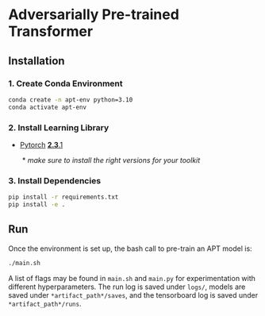 # Adversarially Pre-trained Transformer


## Installation

### 1. Create Conda Environment
```bash
conda create -n apt-env python=3.10
conda activate apt-env
```

### 2. Install Learning Library
- [Pytorch](https://pytorch.org/) [**2.3**.1](https://pytorch.org/get-started/previous-versions/)

  \* *make sure to install the right versions for your toolkit*

### 3. Install Dependencies
```bash
pip install -r requirements.txt
pip install -e .
```


## Run
Once the environment is set up, the bash call to pre-train an APT model is:

```bash
./main.sh
```

A list of flags may be found in `main.sh` and `main.py` for experimentation with different hyperparameters. The run log is saved under `logs/`, models are saved under `*artifact_path*/saves`, and the tensorboard log is saved under `*artifact_path*/runs`.
